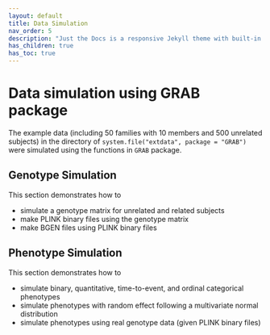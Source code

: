 ```yaml
---
layout: default
title: Data Simulation 
nav_order: 5
description: "Just the Docs is a responsive Jekyll theme with built-in search that is easily customizable and hosted on GitHub Pages."
has_children: true
has_toc: true
---
```


# Data simulation using GRAB package

The example data (including 50 families with 10 members and 500 unrelated subjects) in the directory of ```system.file("extdata", package = "GRAB")``` were simulated using the functions in ```GRAB``` package. 

## Genotype Simulation

This section demonstrates how to 
- simulate a genotype matrix for unrelated and related subjects
- make PLINK binary files using the genotype matrix
- make BGEN files using PLINK binary files

## Phenotype Simulation

This section demonstrates how to 
- simulate binary, quantitative, time-to-event, and ordinal categorical phenotypes
- simulate phenotypes with random effect following a multivariate normal distribution
- simulate phenotypes using real genotype data (given PLINK binary files)

